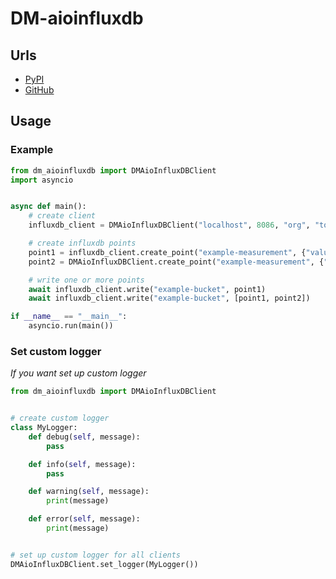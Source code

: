 # DM-aioinfluxdb

## Urls

* [PyPI](https://pypi.org/project/dm-aioinfluxdb)
* [GitHub](https://github.com/DIMKA4621/dm-aioinfluxdb)

## Usage

### Example

```python
from dm_aioinfluxdb import DMAioInfluxDBClient
import asyncio


async def main():
    # create client
    influxdb_client = DMAioInfluxDBClient("localhost", 8086, "org", "token")

    # create influxdb points
    point1 = influxdb_client.create_point("example-measurement", {"value": 1.5}, {"tag1": "tag1-value"})
    point2 = DMAioInfluxDBClient.create_point("example-measurement", {"value": 0}, {"tag2": "tag2-value"})

    # write one or more points
    await influxdb_client.write("example-bucket", point1)
    await influxdb_client.write("example-bucket", [point1, point2])

if __name__ == "__main__":
    asyncio.run(main())
```

### Set custom logger

_If you want set up custom logger_

```python
from dm_aioinfluxdb import DMAioInfluxDBClient


# create custom logger
class MyLogger:
    def debug(self, message):
        pass

    def info(self, message):
        pass

    def warning(self, message):
        print(message)

    def error(self, message):
        print(message)


# set up custom logger for all clients
DMAioInfluxDBClient.set_logger(MyLogger())
```
